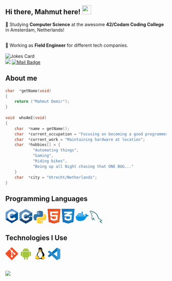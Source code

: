 ## Hi there, Mahmut here!  <img src="https://media.giphy.com/media/hvRJCLFzcasrR4ia7z/giphy.gif" width="28px" height="28px">

🏫 Studying **Computer Science** at the awesome **42/Codam Coding College** in Amsterdam, Netherlands! <br><br>

🏢 Working as **Field Engineer** for different tech companies. <br><br>
![Jokes Card](https://readme-jokes.vercel.app/api?theme=vue-dark) <br>
![](https://komarev.com/ghpvc/?username=mahdemir&color=FF0000)
[![Mail Badge](https://img.shields.io/badge/-gmail-c14438?style=flat&logo=Gmail&logoColor=white&link=mailto:mahmutemindemir@gmail.com)](mailto:mahmutemindemir@gmail.com)
## About me
```c
char  *getName(void)
{
    return ("Mahmut Demir");
}

void  whoAmI(void)
{
    char  *name = getName();
    char  *current_occupation = "Focusing on becoming a good programmer";
    char  *current_work = "Maintaining hardware at location";
    char  *hobbies[] = {
            "Automating things",
            "Gaming",
            "Riding bikes",
            "Being up all Night chasing that ONE BUG..."
    }
    char  *city = "Utrecht/Netherlands";
}
```

## Programming Languages
<img src = 'https://github.com/mahdemir/mahdemir/blob/main/imgs/c.svg' width='40'/> <img src = 'https://github.com/mahdemir/mahdemir/blob/main/imgs/c++.svg' width='40'/> <img src = 'https://github.com/mahdemir/mahdemir/blob/main/imgs/python.svg' height='40'/> <img src= 'https://github.com/mahdemir/mahdemir/blob/main/imgs/html.svg' width='40'/> <img src = 'https://github.com/mahdemir/mahdemir/blob/main/imgs/css.svg' width='40'/> <img src = 'https://github.com/mahdemir/mahdemir/blob/main/imgs/docker.svg' width='40'/> <img src = 'https://github.com/mahdemir/mahdemir/blob/main/imgs/mysql.svg' width='40'/>
 
## Technologies I Use
<img src = 'https://github.com/mahdemir/mahdemir/blob/main/imgs/git.svg' width='40'/> <img src = 'https://github.com/mahdemir/mahdemir/blob/main/imgs/android.svg' width='40'/> <img src = 'https://github.com/mahdemir/mahdemir/blob/main/imgs/linux.svg' width='40'/> <img src = 'https://github.com/mahdemir/mahdemir/blob/main/imgs/vscode.svg' width='40'/>

##
<img src = "https://github-readme-stats.vercel.app/api/top-langs/?username=mademir&layout=compact&theme=flag-india"/></img>

<!--
**mahdemir/mahdemir** is a ✨ _special_ ✨ repository because its `README.md` (this file) appears on your GitHub profile.

Here are some ideas to get you started:

- 🔭 I’m currently working on ...
- 🌱 I’m currently learning ...
- 👯 I’m looking to collaborate on ...
- 🤔 I’m looking for help with ...
- 💬 Ask me about ...
- 📫 How to reach me: ...
- 😄 Pronouns: ...
- ⚡ Fun fact: ...
-->
